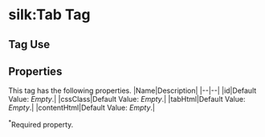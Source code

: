 # silk:Tab Tag


## Tag Use
## Properties
This tag has the following properties.
|Name|Description|
|--|--|
|id|Default Value: *Empty*.|
|cssClass|Default Value: *Empty*.|
|tabHtml|Default Value: *Empty*.|
|contentHtml|Default Value: *Empty*.|

<sup>*</sup>Required property.
